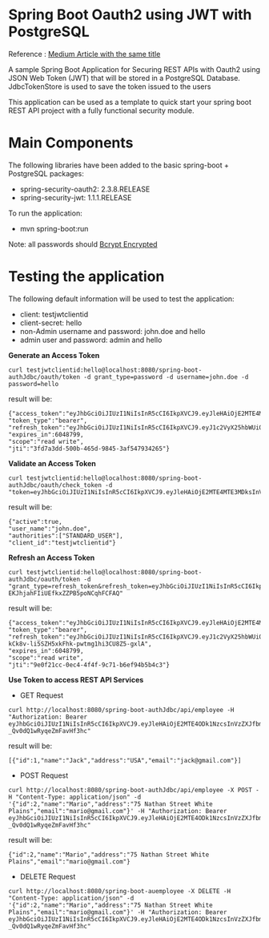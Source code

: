 # Spring Boot Oauth2 using JWT with PostgreSQL

Reference : [Medium Article with the same title](https://medium.com/@dassum/securing-spring-boot-rest-api-with-jsonweb-token-and-jdbc-token-store-67558a7d6c29)

A sample Spring Boot Application for Securing REST APIs with Oauth2 using JSON Web Token (JWT) that will be stored in a PostgreSQL Database. JdbcTokenStore is used to save the token issued to the users</br>

This application can be used as a template to quick start your spring boot REST API project with a fully functional security module.


Main Components
========

The following libraries have been added to the basic spring-boot + PostgreSQL packages:</br>

* spring-security-oauth2: 2.3.8.RELEASE
* spring-security-jwt: 1.1.1.RELEASE

To run the application: </br>

* mvn spring-boot:run 

Note: all passwords should [Bcrypt Encrypted](https://bcrypt-generator.com/)


Testing the application
=========

The following default information will be used to test the application:</br>

- client: testjwtclientid </br>
- client-secret: hello </br>
- non-Admin username and password: john.doe and hello
- admin user and password: admin and hello


<b>Generate an Access Token</b>

```
curl testjwtclientid:hello@localhost:8080/spring-boot-authJdbc/oauth/token -d grant_type=password -d username=john.doe -d password=hello
```

result will be: 

```
{"access_token":"eyJhbGciOiJIUzI1NiIsInR5cCI6IkpXVCJ9.eyJleHAiOjE2MTE4MTE3MDksInVzZXJfbmFtZSI6ImpvaG4uZG9lIiwiYXV0aG9yaXRpZXMiOlsiU1RBTkRBUkRfVVNFUiJdLCJqdGkiOiIzZmQ3YTNkZC01MDBiLTQ2NWQtOTg0NS0zYWY1NDc5MzQyNjUiLCJjbGllbnRfaWQiOiJ0ZXN0and0Y2xpZW50aWQiLCJzY29wZSI6WyJyZWFkIiwid3JpdGUiXX0.RAyzeeiUOzAWZTzWamI_iuaQBzVVcKRqya9LPBn3GPg",
"token_type":"bearer",
"refresh_token":"eyJhbGciOiJIUzI1NiIsInR5cCI6IkpXVCJ9.eyJ1c2VyX25hbWUiOiJqb2huLmRvZSIsInNjb3BlIjpbInJlYWQiLCJ3cml0ZSJdLCJhdGkiOiIzZmQ3YTNkZC01MDBiLTQ2NWQtOTg0NS0zYWY1NDc5MzQyNjUiLCJleHAiOjE4NjQ5NjI5MDksImF1dGhvcml0aWVzIjpbIlNUQU5EQVJEX1VTRVIiXSwianRpIjoiN2MxNWIzOGQtM2ZiZi00OGVlLThkZDUtYzU2MjZlNjBiNDJlIiwiY2xpZW50X2lkIjoidGVzdGp3dGNsaWVudGlkIn0.GIwyjdbXPctod6pWt8Lo3TCRBG287eOPKDe4zSFiCWc",
"expires_in":6048799,
"scope":"read write",
"jti":"3fd7a3dd-500b-465d-9845-3af547934265"}
```
     
<b>Validate an Access Token</b>

    
```
curl testjwtclientid:hello@localhost:8080/spring-boot-authJdbc/oauth/check_token -d "token=eyJhbGciOiJIUzI1NiIsInR5cCI6IkpXVCJ9.eyJleHAiOjE2MTE4MTE3MDksInVzZXJfbmFtZSI6ImpvaG4uZG9lIiwiYXV0aG9yaXRpZXMiOlsiU1RBTkRBUkRfVVNFUiJdLCJqdGkiOiIzZmQ3YTNkZC01MDBiLTQ2NWQtOTg0NS0zYWY1NDc5MzQyNjUiLCJjbGllbnRfaWQiOiJ0ZXN0and0Y2xpZW50aWQiLCJzY29wZSI6WyJyZWFkIiwid3JpdGUiXX0.RAyzeeiUOzAWZTzWamI_iuaQBzVVcKRqya9LPBn3GPg"
```

result will be:

```
{"active":true,
"user_name":"john.doe",
"authorities":["STANDARD_USER"],
"client_id":"testjwtclientid"}
```

<b>Refresh an Access Token</b>

```
curl testjwtclientid:hello@localhost:8080/spring-boot-authJdbc/oauth/token -d "grant_type=refresh_token&refresh_token=eyJhbGciOiJIUzI1NiIsInR5cCI6IkpXVCJ9.eyJ1c2VyX25hbWUiOiJqb2huLmRvZSIsInNjb3BlIjpbInJlYWQiLCJ3cml0ZSJdLCJhdGkiOiI1MWYzNTZkZC1mZjU4LTQ2NDMtYjZiNS0wOWYzMmYzYjdlNDkiLCJleHAiOjE4NjQ5NjU3MDYsImF1dGhvcml0aWVzIjpbIlNUQU5EQVJEX1VTRVIiXSwianRpIjoiNzQ4YjBjMzMtYTExYy00YjA0LTgwZjYtNGI2NjM5ZTFmOTVkIiwiY2xpZW50X2lkIjoidGVzdGp3dGNsaWVudGlkIn0.MOuC6f5L8c5-EKJhjahFIiUEfkxZZPB5poNCqhFCFAQ"
```

result will be:


```
{"access_token":"eyJhbGciOiJIUzI1NiIsInR5cCI6IkpXVCJ9.eyJleHAiOjE2MTE4MTQ4MDIsInVzZXJfbmFtZSI6ImpvaG4uZG9lIiwiYXV0aG9yaXRpZXMiOlsiU1RBTkRBUkRfVVNFUiJdLCJqdGkiOiI5ZTBmMjFjYy0wZWM0LTRmNGYtOWM3MS1iNmVmOTRiNWI0YzMiLCJjbGllbnRfaWQiOiJ0ZXN0and0Y2xpZW50aWQiLCJzY29wZSI6WyJyZWFkIiwid3JpdGUiXX0.rKS3O2MuKSgvNG3qkQ0kzMpNzk6PZClq0kI5OvwI9J8",
"token_type":"bearer",
"refresh_token":"eyJhbGciOiJIUzI1NiIsInR5cCI6IkpXVCJ9.eyJ1c2VyX25hbWUiOiJqb2huLmRvZSIsInNjb3BlIjpbInJlYWQiLCJ3cml0ZSJdLCJhdGkiOiI5ZTBmMjFjYy0wZWM0LTRmNGYtOWM3MS1iNmVmOTRiNWI0YzMiLCJleHAiOjE4NjQ5NjYwMDIsImF1dGhvcml0aWVzIjpbIlNUQU5EQVJEX1VTRVIiXSwianRpIjoiNDA5NzM5NTItOTFkOC00ZDE4LWJkZDAtMjgwNjAwNGI4ODNjIiwiY2xpZW50X2lkIjoidGVzdGp3dGNsaWVudGlkIn0.pdGj-kCk8v-li5SZH5xkFhk-pwtmg1hi3CU8Z5-gxlA",
"expires_in":6048799,
"scope":"read write",
"jti":"9e0f21cc-0ec4-4f4f-9c71-b6ef94b5b4c3"}
```


<b>Use Token to access REST API Services</b>

* GET Request

```
curl http://localhost:8080/spring-boot-authJdbc/api/employee -H "Authorization: Bearer eyJhbGciOiJIUzI1NiIsInR5cCI6IkpXVCJ9.eyJleHAiOjE2MTE4ODk1NzcsInVzZXJfbmFtZSI6ImpvaG4uZG9lIiwiYXV0aG9yaXRpZXMiOlsiU1RBTkRBUkRfVVNFUiJdLCJqdGkiOiJmYmM1OWM5OC0xNDVkLTRkZDEtOGIxYS1kMzQxOTZmMzk4MDgiLCJjbGllbnRfaWQiOiJ0ZXN0and0Y2xpZW50aWQiLCJzY29wZSI6WyJyZWFkIiwid3JpdGUiXX0.d7BFFtfPJwfwsMmr_msW-_Qv0dQ1wRyqeZmFavHf3hc"
```


result will be:



```
[{"id":1,"name":"Jack","address":"USA","email":"jack@gmail.com"}]
```

* POST Request

```
curl http://localhost:8080/spring-boot-authJdbc/api/employee -X POST -H "Content-Type: application/json" -d '{"id":2,"name":"Mario","address":"75 Nathan Street White Plains","email":"mario@gmail.com"}' -H "Authorization: Bearer eyJhbGciOiJIUzI1NiIsInR5cCI6IkpXVCJ9.eyJleHAiOjE2MTE4ODk1NzcsInVzZXJfbmFtZSI6ImpvaG4uZG9lIiwiYXV0aG9yaXRpZXMiOlsiU1RBTkRBUkRfVVNFUiJdLCJqdGkiOiJmYmM1OWM5OC0xNDVkLTRkZDEtOGIxYS1kMzQxOTZmMzk4MDgiLCJjbGllbnRfaWQiOiJ0ZXN0and0Y2xpZW50aWQiLCJzY29wZSI6WyJyZWFkIiwid3JpdGUiXX0.d7BFFtfPJwfwsMmr_msW-_Qv0dQ1wRyqeZmFavHf3hc"
```

result will be:


```
{"id":2,"name":"Mario","address":"75 Nathan Street White Plains","email":"mario@gmail.com"}
```

* DELETE Request

```
curl http://localhost:8080/spring-boot-auemployee -X DELETE -H "Content-Type: application/json" -d '{"id":2,"name":"Mario","address":"75 Nathan Street White Plains","email":"mario@gmail.com"}' -H "Authorization: Bearer eyJhbGciOiJIUzI1NiIsInR5cCI6IkpXVCJ9.eyJleHAiOjE2MTE4ODk1NzcsInVzZXJfbmFtZSI6ImpvaG4uZG9lIiwiYXV0aG9yaXRpZXMiOlsiU1RBTkRBUkRfVVNFUiJdLCJqdGkiOiJmYmM1OWM5OC0xNDVkLTRkZDEtOGIxYS1kMzQxOTZmMzk4MDgiLCJjbGllbnRfaWQiOiJ0ZXN0and0Y2xpZW50aWQiLCJzY29wZSI6WyJyZWFkIiwid3JpdGUiXX0.d7BFFtfPJwfwsMmr_msW-_Qv0dQ1wRyqeZmFavHf3hc"
```
